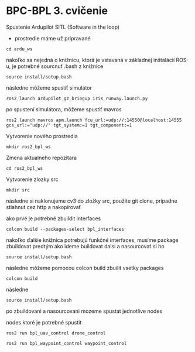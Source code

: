 # BPC-BPL 3. cvičenie

Spustenie Ardupilot SITL (Software in the loop)
- prostredie máme už pripravané
```
cd ardu_ws
```

nakoľko sa nejedná o knižnicu, ktorá je vstavaná v základnej inštalácií ROS-u, je potrebné sourcnuť .bash z knižnice
```
source install/setup.bash
```

následne môžeme spustiť simulátor
```
ros2 launch ardupilot_gz_bringup iris_runway.launch.py
```

po spustení simulátora, môžeme spustiť mavros
```
ros2 launch mavros apm.launch fcu_url:=udp://:14550@localhost:14555 gcs_url:="udp://" tgt_system:=1 tgt_component:=1
```

Vytvorenie nového prostredia
```
mkdir ros2_bpl_ws
```
Zmena aktualneho repozitara
```
cd ros2_bpl_ws
```
Vytvorenie zlozky src
```
mkdir src
```
následne si naklonujeme cv3 do zložky src, použite git clone, prípadne stiahnut cez http a nakopírovať

ako prvé je potrebné zbuildit interfaces
```
colcon build --packages-select bpl_interfaces
```
nakoľko ďalšie knižnica potrebujú funkčné interfaces, musíme package zbuildovat predtým ako ideme buildovat dalsi a nasourcovať si ho
```
source install/setup.bash
```
následne môžeme pomocou colcon build zbuilit vsetky packages
```
colcon build
```
následne
```
source install/setup.bash
```
po zbuildovani a nasourcovani mozeme spustat jednotlive nodes

nodes ktoré je potrebné spustit
```
ros2 run bpl_uav_control drone_control
```
```
ros2 run bpl_waypoint_control waypoint_control
```
